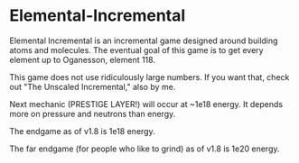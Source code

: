 # Elemental-Incremental

Elemental Incremental is an incremental game designed around building atoms and molecules.
The eventual goal of this game is to get every element up to Oganesson, element 118.

This game does not use ridiculously large numbers. If you want that, check out "The Unscaled Incremental," also by me.

Next mechanic (PRESTIGE LAYER!) will occur at ~1e18 energy. It depends more on pressure and neutrons than energy.

The endgame as of v1.8 is 1e18 energy.

The far endgame (for people who like to grind) as of v1.8 is 1e20 energy.
